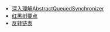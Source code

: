 - [深入理解AbstractQueuedSynchronizer](document/collections/深入理解AbstractQueuedSynchronizer.md)
- [红黑树要点](document/collections/红黑树要点.md)
- [反转链表](document/collections/反转链表.md)

